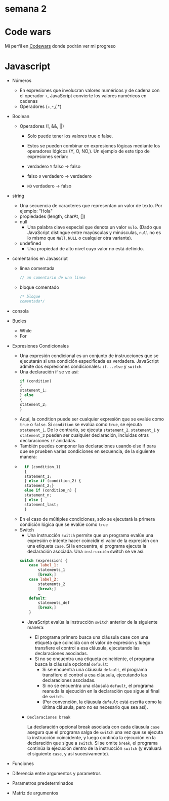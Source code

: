 # semana 2

# Code wars
Mi perfil en [Codewars](https://www.codewars.com/users/Digit4l) donde podrán ver mi progreso

# Javascript
- Números
    - En expresiones que involucran valores numéricos y de cadena con el operador `+`, JavaScript convierte los valores numéricos en cadenas
    - Operadores (+,-,/,\*)

- Boolean
    - Operadores (!, &&, ||)
        - Solo puede tener los valores true o false.

        - Estos se pueden combinar en expresiones lógicas mediante los operadores lógicos (Y, O, NO,). Un ejemplo de este tipo de expresiones serían:

        - verdadero `Y` falso → falso
        - falso `O` verdadero → verdadero
        - `NO` verdadero → falso
- string
    - Una secuencia de caracteres que representan un valor de texto. Por ejemplo: "Hola"
    - propiedades (length, charAt, [])
    - null
        - Una palabra clave especial que denota un valor `nulo`. (Dado que JavaScript distingue entre mayúsculas y minúsculas, `null` no es lo mismo que `Null`, `NULL` o cualquier otra variante).
    - undefined
        - Una propiedad de alto nivel cuyo valor no está definido.
- comentarios en Javascript
    - linea comentada
        
        ```javascript
        // un comentario de una línea
        ```
    - bloque comentado
         ```javascript
        /* bloque 
        comentado*/
        ```
- consola
- Bucles
    - While
    - For
- Expresiones Condicionales
    - Una expresión condicional es un conjunto de instrucciones que se ejecutarán si una condición especificada es verdadera. JavaScript admite dos expresiones condicionales: `if...else` y `switch`.
    - Una declaración if se ve así:
        ```javascript
        if (condition) 
        {
        statement_1;
        } else 
        {
        statement_2;
        }
        ```
    - Aquí, la condition puede ser cualquier expresión que se evalúe como `true` o `false`. 
    Si `condition` se evalúa como `true`, se ejecuta `statement_1`. De lo contrario, se ejecuta `statement_2`. `statement_1` y `statement_2` pueden ser cualquier declaración, incluidas otras declaraciones `if` anidadas.
    - También puedes componer las declaraciones usando else if para que se prueben varias condiciones en secuencia, de la siguiente manera:
    - ```javascript
        if (condition_1) 
        {
        statement_1;
        } else if (condition_2) {
        statement_2;} 
        else if (condition_n) {
        statement_n;
        } else {
        statement_last;
        }
        ```
    - En el caso de múltiples condiciones, solo se ejecutará la primera condición lógica que se evalúe como `true`
    - Switch
        - Una instrucción `switch` permite que un programa evalúe una expresión e intente hacer coincidir el valor de la expresión con una etiqueta `case`. Si la encuentra, el programa ejecuta la declaración asociada.
        Una `instrucción` switch se ve así:
        ```javascript
        switch (expression) {
            case label_1:
                statements_1
                [break;]
            case label_2:
                statements_2
                [break;]
                …
            default:
                statements_def
                [break;]
            }
        ```
        - JavaScript evalúa la instrucción `switch` anterior de la siguiente manera:

            - El programa primero busca una cláusula case con una etiqueta que coincida con el valor de expresión y luego transfiere el control a esa cláusula, ejecutando las declaraciones asociadas.
            - Si no se encuentra una etiqueta coincidente, el programa busca la cláusula opcional `default`:
                - Si se encuentra una cláusula `default`, el programa transfiere el control a esa cláusula, ejecutando las declaraciones asociadas.
                - Si no se encuentra una cláusula `default`, el programa reanuda la ejecución en la declaración que sigue al final de `switch`.
                - (Por convención, la cláusula `default` está escrita como la última cláusula, pero no es necesario que sea así).
        - `Declaraciones break`

            La declaración opcional break asociada con cada cláusula `case` asegura que el programa salga de `switch` una vez que se ejecuta la instrucción coincidente, y luego continúa la ejecución en la declaración que sigue a `switch`. Si se omite `break`, el programa continúa la ejecución dentro de la instrucción `switch` (y evaluará el siguiente `case`, y así sucesivamente).

- Funciones
- Diferencia entre argumentos y parametros
- Parametros predeterminados
- Matriz de argumentos

#